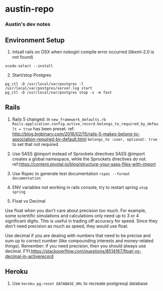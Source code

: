# austin-repo
### Austin's dev notes

## Environment Setup

1. Intsall rails on OSX when nokogiri compile error occurred (libxml-2.0 is not found)

`xcode-select --install`

2. Start/stop Postgres

```
pg_ctl -D /usr/local/var/postgres -l /usr/local/var/postgres/server.log start
pg_ctl -D /usr/local/var/postgres stop -s -m fast
```

## Rails

1. Rails 5 changed:
in `new_framework_defaults.rb`
`Rails.application.config.active_record.belongs_to_required_by_default = true` has been preset. ref: http://blog.bigbinary.com/2016/02/15/rails-5-makes-belong-to-association-required-by-default.html
`belongs_to :user, optional: true` to set that not required

2. Use SASS @import instead of Sprockets directives
SASS @import creates a global namespace, while the Sprockets directives do not.
ref:https://content.pivotal.io/blog/structure-your-sass-files-with-import

3. Use Rspec to generate test documentation
`rspec --format documentation`

4. ENV variables not working in rails console, try to restart spring
`stop spring`

5. Float vs Decimal

Use float when you don't care about precision too much. For example, some scientific simulations and calculations only need up to 3 or 4 significant digits. This is useful in trading off accuracy for speed. Since they don't need precision as much as speed, they would use float.

Use decimal if you are dealing with numbers that need to be precise and sum up to correct number (like compounding interests and money-related things). Remember: if you need precision, then you should always use decimal.
FYI:https://stackoverflow.com/questions/8514167/float-vs-decimal-in-activerecord

## Heroku

1. Use `heroku pg:reset DATABASE_URL` to recreate postgresql database
